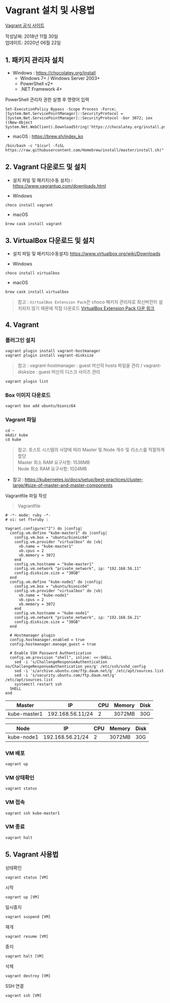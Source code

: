 # Vagrant 설치 및 사용법
[Vagrant 공식 사이트](https://www.vagrantup.com/)

작성날짜: 2018년 11월 30일  
업데이트: 2020년 06월 22일

## 1. 패키지 관리자 설치
- Windows :
https://chocolatey.org/install
  * Windows 7+ / Windows Server 2003+
  * PowerShell v2+
  * .NET Framework 4+

PowerShell 관리자 권한 실행 후 명령어 입력
```
Set-ExecutionPolicy Bypass -Scope Process -Force; [System.Net.ServicePointManager]::SecurityProtocol = [System.Net.ServicePointManager]::SecurityProtocol -bor 3072; iex ((New-Object System.Net.WebClient).DownloadString('https://chocolatey.org/install.ps1'))
```

- macOS :
https://brew.sh/index_ko
```
/bin/bash -c "$(curl -fsSL https://raw.githubusercontent.com/Homebrew/install/master/install.sh)"
```

## 2. Vagrant 다운로드 및 설치
- 설치 파일 및 패키지(수동 설치) :
https://www.vagrantup.com/downloads.html  

- Windows
```
choco install vagrant
```

- macOS
```
brew cask install vagrant
```

## 3. VirtualBox 다운로드 및 설치
- 설치 파일 및 패키지(수동설치)
https://www.virtualbox.org/wiki/Downloads  

- Windows
```
choco install virtualbox
```

- macOS
```
brew cask install virtualbox
```

> 참고 : `VirtualBox Extension Pack`은 choco 패키지 관리자로 최신버전이 설치되지 않기 때문에 직접 다운로드
[VirtualBox Extension Pack 다운 링크](https://download.virtualbox.org/virtualbox/6.1.10/Oracle_VM_VirtualBox_Extension_Pack-6.1.10.vbox-extpack)

## 4. Vagrant

### 플러그인 설치  
```
vagrant plugin install vagrant-hostmanager  
vagrant plugin install vagrant-disksize
```

> 참고 : vagrant-hostmanager : guest 머신의 hosts 파일을 관리 / vagrant-disksize : guest 머신의 디스크 사이즈 관리

```
vagrant plugin list
```

### Box 이미지 다운로드
```
vagrant box add ubuntu/bionic64
```

### Vagrant 파일
```
cd ~ 
mkdir kube
cd kube  
```

> 참고: 호스트 시스템의 사양에 따라 Master 및 Node 개수 및 리소스를 적절하게 할당  
> Master 최소 RAM 요구사항: 1536MB  
> Node 최소 RAM 요구사항: 1024MB

- 참고 : https://kubernetes.io/docs/setup/best-practices/cluster-large/#size-of-master-and-master-components

Vagrantfile 파일 작성

> Vagrantfile
```Vagrant
# -*- mode: ruby -*-
# vi: set ft=ruby :

Vagrant.configure("2") do |config|
  config.vm.define "kube-master1" do |config|
    config.vm.box = "ubuntu/bionic64"
    config.vm.provider "virtualbox" do |vb|
      vb.name = "kube-master1"
      vb.cpus = 2
      vb.memory = 3072
    end
    config.vm.hostname = "kube-master1"
    config.vm.network "private_network", ip: "192.168.56.11"
    config.disksize.size = "30GB"
  end
  config.vm.define "kube-node1" do |config|
    config.vm.box = "ubuntu/bionic64"
    config.vm.provider "virtualbox" do |vb|
      vb.name = "kube-node1"
      vb.cpus = 2
      vb.memory = 3072
    end
    config.vm.hostname = "kube-node1"
    config.vm.network "private_network", ip: "192.168.56.21"
    config.disksize.size = "30GB"
  end
  
  # Hostmanager plugin
  config.hostmanager.enabled = true
  config.hostmanager.manage_guest = true

  # Enable SSH Password Authentication
  config.vm.provision "shell", inline: <<-SHELL
    sed -i 's/ChallengeResponseAuthentication no/ChallengeResponseAuthentication yes/g' /etc/ssh/sshd_config
    sed -i 's/archive.ubuntu.com/ftp.daum.net/g' /etc/apt/sources.list
    sed -i 's/security.ubuntu.com/ftp.daum.net/g' /etc/apt/sources.list
    systemctl restart ssh
  SHELL
end
```

| Master       | IP               | CPU | Memory | Disk |
|--------------|------------------|-----|--------|------|
| kube-master1 | 192.168.56.11/24 | 2   | 3072MB | 30G  |

| Node         | IP               | CPU | Memory | Disk |
|--------------|------------------|-----|--------|------|
| kube-node1   | 192.168.56.21/24 | 2   | 3072MB | 30G  |



### VM 배포
```
vagrant up
```

### VM 상태확인
```
vagrant status
```

### VM 접속
```
vagrant ssh kube-master1
```

### VM 종료
```
vagrant halt
```

## 5. Vagrant 사용법

상태확인  
```
vagrant status [VM]
```

시작  
```
vagrant up [VM]
```

일시중지  
```
vagrant suspend [VM]
```

재개
```
vagrant resume [VM]
```

중지  
```
vagrant halt [VM]
```

삭제  
```
vagrant destroy [VM]
```

SSH 연결
```
vagrant ssh [VM]
```
